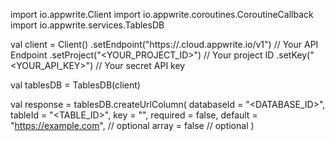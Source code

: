 import io.appwrite.Client
import io.appwrite.coroutines.CoroutineCallback
import io.appwrite.services.TablesDB

val client = Client()
    .setEndpoint("https://<REGION>.cloud.appwrite.io/v1") // Your API Endpoint
    .setProject("<YOUR_PROJECT_ID>") // Your project ID
    .setKey("<YOUR_API_KEY>") // Your secret API key

val tablesDB = TablesDB(client)

val response = tablesDB.createUrlColumn(
    databaseId = "<DATABASE_ID>",
    tableId = "<TABLE_ID>",
    key = "",
    required = false,
    default = "https://example.com", // optional
    array = false // optional
)
